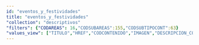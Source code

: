 ```yaml
---
id: "eventos_y_festividades"
title: "eventos_y_festividades"
"collection": "descriptivos"
"filters": {"CODAREAS": 16,"CODSUBAREAS":155,"CODSUBTIPOCONT":63}
"values_view": ["TITULO","HREF","CODCONTENIDO","IMAGEN","DESCRIPCION_COMUN","TEXTO","RECURSOS","CONTENIDOS_RELACIONADOS"]
---
```

<app-tab-bar></app-tab-bar>
<app-paginator-browser >
    <div class="medium-6 columns" ng-class="{'end': $last}" ng-repeat="card in elements()">
        <app-card-standard item="card" prefix="node.href"></app-card-standard>
    </div>
</app-paginator-browser>
